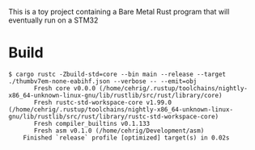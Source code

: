 This is a toy project containing a Bare Metal Rust program that will eventually run on a STM32

# Build
```
$ cargo rustc -Zbuild-std=core --bin main --release --target ./thumbv7em-none-eabihf.json --verbose -- --emit=obj
       Fresh core v0.0.0 (/home/cehrig/.rustup/toolchains/nightly-x86_64-unknown-linux-gnu/lib/rustlib/src/rust/library/core)
       Fresh rustc-std-workspace-core v1.99.0 (/home/cehrig/.rustup/toolchains/nightly-x86_64-unknown-linux-gnu/lib/rustlib/src/rust/library/rustc-std-workspace-core)
       Fresh compiler_builtins v0.1.133
       Fresh asm v0.1.0 (/home/cehrig/Development/asm)
    Finished `release` profile [optimized] target(s) in 0.02s
```
